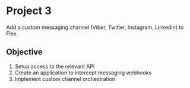 # Project 3
Add a custom messaging channel (Viber, Twitter, Instagram, Linkedin) to Flex.

## Objective
1. Setup access to the relevant API
2. Create an application to intercept messaging webhooks
3. Implement custom channel orchestration 
